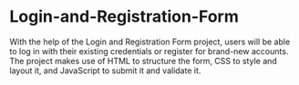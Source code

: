 # Login-and-Registration-Form
With the help of the Login and Registration Form project, users will be able to log in with their existing credentials or register for brand-new accounts. The project makes use of HTML to structure the form, CSS to style and layout it, and JavaScript to submit it and validate it.
